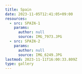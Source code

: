 ```yaml
---
title: Spain
date: 2023-11-05T12:41:05+09:00
resources:
  - src: SPAIN-1
    params:
      author: null
      source: IMG_7973.JPG
  - src: SPAIN-2
    params:
      author: null
      source: IMG_6249.JPG
lastmod: 2023-11-11T16:00:33.809Z
type: gallery
---
```

